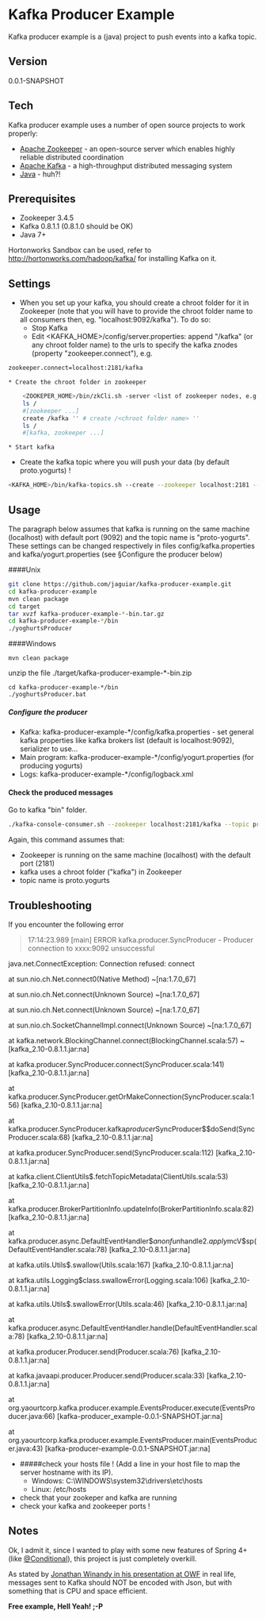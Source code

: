 Kafka Producer Example
=========

Kafka producer example is a (java) project to push events into a kafka topic.


Version
----

0.0.1-SNAPSHOT

Tech
-----------

Kafka producer example uses a number of open source projects to work properly:

* [Apache Zookeeper] - an open-source server which enables highly reliable distributed coordination
* [Apache Kafka] - a high-throughput distributed messaging system
* [Java] - huh?!

Prerequisites
--------------
* Zookeeper 3.4.5
* Kafka 0.8.1.1 (0.8.1.0 should be OK)
* Java 7+

Hortonworks Sandbox can be used, refer to http://hortonworks.com/hadoop/kafka/ for installing Kafka on it.

Settings
--------------
* When you set up your kafka, you should create a chroot folder for it in Zookeeper (note that you will have to provide the chroot folder name to all consumers then, eg. "localhost:9092/kafka"). To do so:
    * Stop Kafka
    * Edit <KAFKA_HOME>/config/server.properties: append "/kafka" (or any chroot folder name) to the urls to specify the kafka znodes (property "zookeeper.connect"), e.g. 
```sh
zookeeper.connect=localhost:2181/kafka
```
    * Create the chroot folder in zookeeper
```sh
    <ZOOKEPER_HOME>/bin/zkCli.sh -server <list of zookeeper nodes, e.g. localhost:2181>
    ls /
    #[zookeeper ...]
    create /kafka '' # create /<chroot folder name> ''
    ls /
    #[kafka, zookeeper ...]
```
    * Start kafka
* Create the kafka topic where you will push your data (by default proto.yogurts) !
```sh
<KAFKA_HOME>/bin/kafka-topics.sh --create --zookeeper localhost:2181 --replication-factor 1 --partitions 1 --topic proto.yogurts
```

Usage
--------------
The paragraph below assumes that kafka is running on the same machine (localhost) with default port (9092) and the topic name is "proto-yogurts". These settings can be changed respectively in files config/kafka.properties and kafka/yogurt.properties (see §Configure the producer below)

####Unix
```sh
git clone https://github.com/jaguiar/kafka-producer-example.git
cd kafka-producer-example
mvn clean package
cd target
tar xvzf kafka-producer-example-*-bin.tar.gz
cd kafka-producer-example-*/bin
./yoghurtsProducer
```
####Windows 

```dos
mvn clean package
```
unzip the  file ./target/kafka-producer-example-*-bin.zip

```dos
cd kafka-producer-example-*/bin
./yoghurtsProducer.bat
```

##### Configure the producer
* Kafka: kafka-producer-example-*/config/kafka.properties - set general kafka properties like kafka brokers list (default is localhost:9092), serializer to use...
* Main program: kafka-producer-example-*/config/yogurt.properties (for producing yogurts)
* Logs: kafka-producer-example-*/config/logback.xml

#### Check the produced messages
Go to kafka "bin" folder.

```sh
./kafka-console-consumer.sh --zookeeper localhost:2181/kafka --topic proto.yogurts --from-beginning
```
Again, this command assumes that:
* Zookeeper is running on the same machine (localhost) with the default port (2181)
* kafka uses a chroot folder ("kafka") in Zookeeper
* topic name is proto.yogurts

Troubleshooting
--------------
If you encounter the following error
> 17:14:23.989 [main] ERROR kafka.producer.SyncProducer - Producer connection to xxxx:9092 unsuccessful
> 
java.net.ConnectException: Connection refused: connect
> 
at sun.nio.ch.Net.connect0(Native Method) ~[na:1.7.0_67]
> 
at sun.nio.ch.Net.connect(Unknown Source) ~[na:1.7.0_67]
> 
at sun.nio.ch.Net.connect(Unknown Source) ~[na:1.7.0_67]
> 
at sun.nio.ch.SocketChannelImpl.connect(Unknown Source) ~[na:1.7.0_67]
>
at kafka.network.BlockingChannel.connect(BlockingChannel.scala:57) ~[kafka_2.10-0.8.1.1.jar:na]
> 
at kafka.producer.SyncProducer.connect(SyncProducer.scala:141) [kafka_2.10-0.8.1.1.jar:na]
>
at kafka.producer.SyncProducer.getOrMakeConnection(SyncProducer.scala:156) [kafka_2.10-0.8.1.1.jar:na]
>
at kafka.producer.SyncProducer.kafka$producer$SyncProducer$$doSend(SyncProducer.scala:68) [kafka_2.10-0.8.1.1.jar:na]
>
at kafka.producer.SyncProducer.send(SyncProducer.scala:112) [kafka_2.10-0.8.1.1.jar:na]
>
at kafka.client.ClientUtils$.fetchTopicMetadata(ClientUtils.scala:53) [kafka_2.10-0.8.1.1.jar:na]
>
at kafka.producer.BrokerPartitionInfo.updateInfo(BrokerPartitionInfo.scala:82) [kafka_2.10-0.8.1.1.jar:na]
>
at kafka.producer.async.DefaultEventHandler$$anonfun$handle$2.apply$mcV$sp(DefaultEventHandler.scala:78) [kafka_2.10-0.8.1.1.jar:na]
>
at kafka.utils.Utils$.swallow(Utils.scala:167) [kafka_2.10-0.8.1.1.jar:na]
>
at kafka.utils.Logging$class.swallowError(Logging.scala:106) [kafka_2.10-0.8.1.1.jar:na]
>
at kafka.utils.Utils$.swallowError(Utils.scala:46) [kafka_2.10-0.8.1.1.jar:na]
>
at kafka.producer.async.DefaultEventHandler.handle(DefaultEventHandler.scala:78) [kafka_2.10-0.8.1.1.jar:na]
>
at kafka.producer.Producer.send(Producer.scala:76) [kafka_2.10-0.8.1.1.jar:na]
>
at kafka.javaapi.producer.Producer.send(Producer.scala:33) [kafka_2.10-0.8.1.1.jar:na]
>
at org.yaourtcorp.kafka.producer.example.EventsProducer.execute(EventsProducer.java:66) [kafka-producer_example-0.0.1-SNAPSHOT.jar:na]
>
at org.yaourtcorp.kafka.producer.example.EventsProducer.main(EventsProducer.java:43) [kafka-producer-example-0.0.1-SNAPSHOT.jar:na]

* #####check your hosts file ! (Add a line in your host file to map the server hostname with its IP).
    * Windows: C:\WINDOWS\system32\drivers\etc\hosts
    * Linux: /etc/hosts
* check that your zookeper and kafka are running
* check your kafka and zookeeper ports !

Notes
--------------
Ok, I admit it, since I wanted to play with some new features of Spring 4+ (like [@Conditional]), this project is just completely overkill. 

As stated by [Jonathan Winandy in his presentation at OWF] in real life, messages sent to Kafka should NOT be encoded with Json, but with something that is CPU and space efficient.

**Free example, Hell Yeah! ;-P**

[Apache Zookeeper]:http://zookeeper.apache.org/
[Apache Kafka]:http://kafka.apache.org/
[Java]:https://www.java.com/
[@Conditional]:http://docs.spring.io/spring/docs/current/javadoc-api/org/springframework/context/annotation/Conditional.html
[Jonathan Winandy in his presentation at OWF]:http://fr.slideshare.net/jwinandy/data-encoding-and-metadata-for-streams

